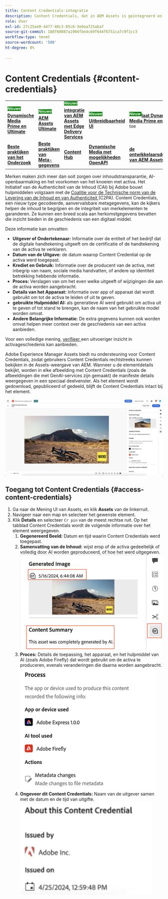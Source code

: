 ```yaml
---
title: Content Credentials-integratie
description: Content Credentials, dat in AEM Assets is geïntegreerd en in de Assets View is opgenomen, kan context bieden in de geschiedenis van een middel, zoals hoe het is gemaakt en wie er bij het maken betrokken was. Net als een voedingswaarde-label voor digitale inhoud kan Content Credentials helpen de transparantie te vergroten en vertrouwen te kweken bij het publiek.
role: User
exl-id: 27c25ae0-4477-40c3-85c8-3e0aa725aba7
source-git-commit: 188f60887a1904fbe4c69f644f6751ca7c9f1cc3
workflow-type: tm+mt
source-wordcount: '508'
ht-degree: 0%

---
```


# Content Credentials {#content-credentials}

<table>
    <tr>
        <td>
            <sup style= "background-color:#008000; color:#FFFFFF; font-weight:bold"><i> Nieuwe </i></sup> <a href="/help/assets/dynamic-media/dm-prime-ultimate.md"><b> Dynamische Media Prime en Ultimate </b></a>
        </td>
        <td>
            <sup style= "background-color:#008000; color:#FFFFFF; font-weight:bold"><i> Nieuwe </i></sup> <a href="/help/assets/assets-ultimate-overview.md"><b> AEM Assets Ultimate </b></a>
        </td>
        <td>
            <sup style= "background-color:#008000; color:#FFFFFF; font-weight:bold"><i> Nieuwe </i></sup> <a href="/help/assets/integrate-aem-assets-edge-delivery-services.md"><b> integratie van AEM Assets met Edge Delivery Services </b></a>
        </td>
        <td>
            <sup style= "background-color:#008000; color:#FFFFFF; font-weight:bold"><i> Nieuwe </i></sup> <a href="/help/assets/aem-assets-view-ui-extensibility.md"><b> Uitbreidbaarheid UI </b></a>
        </td>
          <td>
            <sup style= "background-color:#008000; color:#FFFFFF; font-weight:bold"><i> Nieuw </i></sup> <a href="/help/assets/dynamic-media/enable-dynamic-media-prime-and-ultimate.md"><b> laat Dynamische Media Prime en Ultimate </b></a> toe
        </td>
    </tr>
    <tr>
        <td>
            <a href="/help/assets/search-best-practices.md"><b> Beste praktijken van het Onderzoek </b></a>
        </td>
        <td>
            <a href="/help/assets/metadata-best-practices.md"><b> Beste praktijken van Meta-gegevens </b></a>
        </td>
        <td>
            <a href="/help/assets/product-overview.md"><b> Content Hub </b></a>
        </td>
        <td>
            <a href="/help/assets/dynamic-media-open-apis-overview.md"><b> Dynamische Media met mogelijkheden OpenAPI </b></a>
        </td>
        <td>
            <a href="https://developer.adobe.com/experience-cloud/experience-manager-apis/"><b> de ontwikkelaarsdocumentatie van AEM Assets </b></a>
        </td>
    </tr>
</table>

Merken maken zich meer dan ooit zorgen over inhoudstransparantie, AI-openbaarmaking en het voorkomen van het knoeien met activa. Het Initiatief van de Authenticiteit van de Inhoud (CAI) bij Adobe bouwt hulpmiddelen volgzaam met de [ Coalitie voor de Technische norm van de Levering van de Inhoud en van Authenticiteit ](https://c2pa.org/specifications/specifications/1.1/specs/C2PA_Specification.html#_trust_model) (C2PA). Content Credentials, een nieuw type gecodeerde, aanvervalsbare metagegevens, kan de kijkers helpen de inhoud te begrijpen en de integriteit van merkelementen te garanderen. Ze kunnen een breed scala aan herkomstgegevens bevatten die inzicht bieden in de geschiedenis van een digitaal middel.

Deze informatie kan omvatten:

* **Uitgever of Ondertekenaar:** Informatie over de entiteit of het bedrijf dat de digitale handtekening uitgeeft om de certificatie of de handtekening van de activa te verklaren.
* **Datum van de Uitgave:** de datum waarop Content Credential op de activa werd toegepast.
* **Krediet en Gebruik:** Informatie over de producent van de activa, met inbegrip van naam, sociale media handvatten, of andere op identiteit betrekking hebbende informatie.
* **Proces:** Verslagen van om het even welke uitgeeft of wijzigingen die aan de activa worden aangebracht.
* **Details van het Apparaat:** Informatie over app of apparaat dat wordt gebruikt om tot de activa te leiden of uit te geven.
* **gebruikte Hulpmiddel AI:** als generatieve AI werd gebruikt om activa uit te geven of tot stand te brengen, kan de naam van het gebruikte model worden omvat.
* **Andere Belangrijke Informatie:** De extra gegevens kunnen ook worden omvat helpen meer context over de geschiedenis van een activa aanbieden.

Voor een volledige mening, [ verifieer ](https://contentcredentials.org/verify) een uitvoeriger inzicht in activageschiedenis kan aanbieden.

Adobe Experience Manager Assets biedt nu ondersteuning voor Content Credentials, zodat gebruikers Content Credentials rechtstreeks kunnen bekijken in de Assets-weergave van AEM. Wanneer u de elementdetails bekijkt, worden in elke afbeelding met Content Credentials (zoals de afbeeldingen die met GenAI-services zijn gemaakt) de manifeste details weergegeven in een speciaal deelvenster. Als het element wordt gedownload, gepubliceerd of gedeeld, blijft de Content Credentials intact bij het element.

![ activa ](/help/assets/assets/content-credentials.png)

## Toegang tot Content Credentials {#access-content-credentials}

1. Ga naar de Mening UI van Assets, en klik **Assets** van de linkerruit.
1. Navigeer naar een map en selecteer het gewenste element.
1. Klik **Details** en selecteer `Cr pin` van de meest rechtse ruit. Op het tabblad Content Credentials wordt de volgende informatie over het element weergegeven.
   1. **Gegenereerd Beeld:** Datum en tijd waarin Content Credentials werd toegepast.
   1. **Samenvatting van de Inhoud:** wijst erop of de activa gedeeltelijk of volledig door AI worden geproduceerd, of hoe het werd uitgegeven.
      ![ inhoudsgeloofsbrieven ](/help/assets/assets/content-credentials1.png)
   1. **Proces:** Details de toepassing, het apparaat, en het hulpmiddel van AI (zoals Adobe Firefly) dat wordt gebruikt om de activa te produceren, evenals veranderingen die daarna worden aangebracht.
      ![ proces ](/help/assets/assets/CR-Process.png)
   1. **Ongeveer dit Content Credentials:** Naam van de uitgever samen met de datum en de tijd van uitgifte.
      ![ uitgever ](/help/assets/assets/CR-issuer.png)
